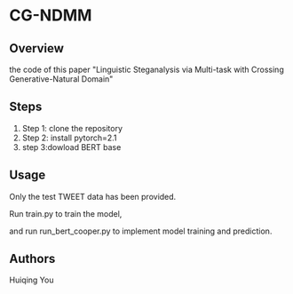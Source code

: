 # CG-NDMM
## Overview
the code of this paper "Linguistic Steganalysis via Multi-task with Crossing Generative-Natural Domain"

## Steps
1. Step 1: clone the repository
2. Step 2: install pytorch=2.1
3. step 3:dowload BERT base

## Usage
Only the test TWEET data has been provided. 

Run train.py to train the model, 

and run run_bert_cooper.py to implement model training and prediction.

## Authors
Huiqing You

